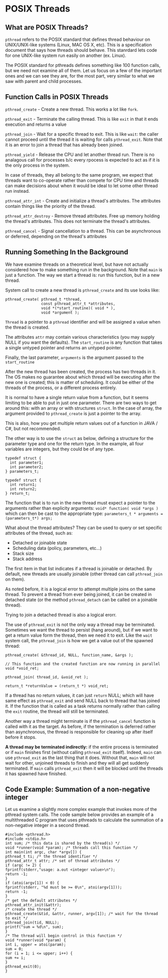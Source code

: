 # POSIX Threads

## What are POSIX Threads?

```pthread``` refers to the POSIX standard that defines thread behaviour on UNIX/UNIX-like systems (Linux, MAC OS X, etc).
This is a specification document that says how threads should behave. This stanrdard lets code for one UNIX-like system
run easily on another (ex. Linux).

The POSIX standard for pthreads defines something like 100 function calls, but we need not examine all of them. Let us focus
on a few of the important ones and we can see they are, for the most part, very similar to what we saw with parent and child processes.

## Function Calls in POSIX Threads

```pthread_create``` - Create a new thread. This works a lot like ```fork```.

```pthread_exit``` - Terminate the calling thread. This is like ```exit``` in that it ends execution and returns a value

```pthread_join``` - Wait for a specific thread to exit. This is like ```wait```: the caller cannot proceed until the thread
it is waiting for calls ```pthread_exit```. Note that it is an error to join a thread that has already been joined.

```pthread_yield``` - Release the CPU and let another thread run. There is no analagous call for processes
b/c every rpocess is expected to act as if it is the only process in the system.

In case of threads, they all belong to the same program, we expect that threads want to co-operate
rather than compete for CPU time and threads can make decisions about when it would be ideal to let some other thread
run instead.

```pthread_attr_int``` - Create and initialize a thread's attributes. The attributes contain things like
the priority of the thread.

```pthread_attr_destroy``` - Remove thread attributes. Free up memory holding the thread's attributes. This does not
terminate the thread's attributes.

```pthread_cancel``` - Signal cancellation to a thread. This can be asynchronous or deferred, depending on the thread's attributes

## Running Something In the Background

We have examine threads on a theoretical level, but have not actually considered how to make something run in the background. Note
that ```main``` is just a function. The way we start a thread is: run this function, but in a new thread.

System call to create a new thread is ```pthread_create``` and its use looks like:

```
pthread_create( pthread_t *thread,
                const pthread_attr_t *attributes,
                void *(*start_routine)( void * ),
                void *argument );
```

```Thread``` is a pointer to a ```pthread``` identifier and will be assigned a value when the thread is created.

The attributes ```attr``` may contain various characteristics (you may supply NULL if you want the defaults). The
```start_routine``` is any function that takes a single untyped pointer and returns an untyped pointer.

Finally, the last parameter, ```arguments``` is the argument passed to the ```start_routine```

After the new thread has been created, the process has two threads in it. The OS makes no guarantee about
which thread will be executing after the new one is created; this is matter of scheduling. It could be
either of the threads of the process, or a different process entirely.

It is normal to have a single return value from a function, but it seems limiting to be able
to put in just one parameter. There are two ways to get around this: with an array or with structures
```struct```. In the case of array, the argument provided to ```pthread_create``` is just a pointer to
the array.

This is also, how you get multiple return values out of a function in JAVA / C#, but not recommended.

The other way is to use the ```struct``` as below, defining a structure for the parameter type and one
for the return type. In the example, all four variables are integers, but they could be of any type.

```
typedef struct {
  int parameter1;
  int parameter2;
} parameters_t;

typedef struct {
  int return1;
  int return2;
} return_t;
```

The function that is to run in the new thread must expect a pointer to the arguments rather than
explicity arguments: ```void* function( void *args ) ``` which can then be cast to the appropriate type:
```parameters_t * arguments = (parameters_t*) args;```

What about the thread attributes? They can be used to query or set specific attributes of the thread, such as:

- Detached or joinable state
- Scheduling data (policy, parameters, etc...)
- Stack size
- Stack address

The first item in that list indicates if a thread is joinable or detached. By default,
new threads are usually joinable (other thread can call ```pthread_join``` on them).

As noted before, it is a logical error to attempt multiple joins on the same thread. To
prevent a thread from ever being joined, it can be created in detached state (or the method
```pthread_detach``` can be called on a joinable thread).

Trying to join a detached thread is also a logical erorr.

The use of ```pthread_exit``` is not the only way a thread may be terminated. Sometimes we
want the thread to persist (hang around), but if we want to get a return value form the thread, then
we need it to exit. Like the ```wait``` system call, the ```pthread_join``` is how we get a value
out of the spawned thread:

```
pthread_create( &thread_id, NULL, function_name, &args );

// This function and the created function are now running in parallel
void *void_ret;

pthread_join( thread_id, &void_ret );

return_t *returnValue = (return_t *) void_ret;
```

If a thread has no return values, it can just ```return``` NULL; which will have same
effect as ```pthread_exit``` and send NULL back to thread that has joined it. If the function
that is called as a task returns normally rather than calling the ```exit``` routine, the
thread will still be terminated.

Another way a thread might terminate is if the ```pthread_cancel``` function is called with it as the target. As before, if the termination is deferred rather than asynchronous, the thread is responsible for cleaning up after itself before it stops.

**A thread may be terminated indirectly:** if the entire process is terminated or if ```main``` finishes first (without calling ```pthread_exit``` itself). Indeed, ```main``` can use ```pthread_exit``` as the last thing that it does. Without that, ```main``` will
not wait for other, unjoined threads to finish and they will all get suddenly terminated. If ```main``` calls ```pthread_exit``` then it
will be blocked until the threads it has spawned have finished.

## Code Example: Summation of a non-negative integer

Let us examine a slightly more complex example that invokes more of the pthread system calls. The code sample below provides an example of a multithreaded C program that uses pthreads to calculate the summation of a non-negative integer in a second thread.

```
#include <pthread.h>
#include <stdio.h>
int sum; /* this data is shared by the thread(s) */
void *runner(void *param); /* threads call this function */
int main(int argc, char *argv[]) {
pthread_t ti; /* the thread identifier */
pthread_attr_t attr; /* set of thread attributes */
if (argc != 2) {
fprintf(stderr,"usage: a.out <integer value>\n");
return -1;
}
if (atoi(argv[1]) < 0) {
fprintf(stderr, "%d must be >= 0\n", atoi(argv[1]));
return -1;
}
/* get the default attributes */
pthread_attr_init(&attr);
/* create the thread */
pthread_create(&tid, &attr, runner, argv[1]); /* wait for the thread to exit */
pthread_join(tid, NULL);
printf("sum = %d\n", sum);
}
/* The thread will begin control in this function */
void *runner(void *param) {
int i, upper = atoi(param);
sum = 0;
for (i = 1; i <= upper; i++) {
sum += i;
}
pthread_exit(0);
}
```
